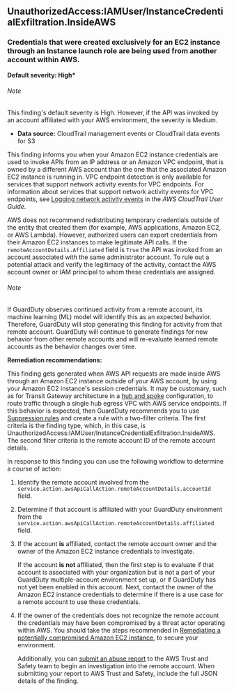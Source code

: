 UnauthorizedAccess:IAMUser/InstanceCredentialExfiltration.InsideAWS
-------------------------------------------------------------------

### Credentials that were created exclusively for an EC2 instance through an Instance launch role are being used from another account within AWS.

**Default severity: High\***

###### Note

This finding's default severity is High. However, if the API was invoked by an account affiliated with your AWS environment, the severity is Medium.

* **Data source:** CloudTrail management events or CloudTrail data events for S3

This finding informs you when your Amazon EC2 instance credentials are used to invoke APIs from an IP address or an Amazon VPC endpoint, that is owned by a different AWS account than the one that the associated Amazon EC2 instance is running in. VPC endpoint detection is only available for services that support network activity events for VPC endpoints. For information about services that support network activity events for VPC endpoints, see [Logging network activity events](https://docs.aws.amazon.com/awscloudtrail/latest/userguide/logging-network-events-with-cloudtrail.html) in the *AWS CloudTrail User Guide*.

AWS does not recommend redistributing temporary credentials outside of the entity that created them (for example, AWS applications, Amazon EC2, or AWS Lambda). However, authorized users can export credentials from their Amazon EC2 instances to make legitimate API calls. If the `remoteAccountDetails.Affiliated` field is `True` the API was invoked from an account associated with the same administrator account. To rule out a potential attack and verify the legitimacy of the activity, contact the AWS account owner or IAM principal to whom these credentials are assigned.

###### Note

If GuardDuty observes continued activity from a remote account, its machine learning (ML) model will identify this as an expected behavior. Therefore, GuardDuty will stop generating this finding for activity from that remote account. GuardDuty will continue to generate findings for new behavior from other remote accounts and will re-evaluate learned remote accounts as the behavior changes over time.

**Remediation recommendations:**

This finding gets generated when AWS API requests are made inside AWS through an Amazon EC2 instance outside of your AWS account, by using your Amazon EC2 instance's session credentials. It may be customary, such as for Transit Gateway architecture in a [hub and spoke](https://docs.aws.amazon.com/whitepapers/latest/building-scalable-secure-multi-vpc-network-infrastructure/transit-vpc-solution.html) configuration, to route traffic through a single hub egress VPC with AWS service endpoints. If this behavior is expected, then GuardDuty recommends you to use [Suppression rules](./findings_suppression-rule.html) and create a rule with a two-filter criteria. The first criteria is the finding type, which, in this case, is UnauthorizedAccess:IAMUser/InstanceCredentialExfiltration.InsideAWS. The second filter criteria is the remote account ID of the remote account details.

In response to this finding you can use the following workflow to determine a course of action:

1. Identify the remote account involved from the `service.action.awsApiCallAction.remoteAccountDetails.accountId` field.
2. Determine if that account is affiliated with your GuardDuty environment from the `service.action.awsApiCallAction.remoteAccountDetails.affiliated` field.
3. If the account **is** affiliated, contact the remote account owner and the owner of the Amazon EC2 instance credentials to investigate.

   If the account **is not** affiliated, then the first step is to evaluate if that account is associated with your organization but is not a part of your GuardDuty multiple-account environment set up, or if GuardDuty has not yet been enabled in this account. Next, contact the owner of the Amazon EC2 instance credentials to determine if there is a use case for a remote account to use these credentials.
4. If the owner of the credentials does not recognize the remote account the credentials may have been compromised by a threat actor operating within AWS. You should take the steps recommended in [Remediating a potentially compromised Amazon EC2 instance](https://docs.aws.amazon.com/guardduty/latest/ug/compromised-ec2.html), to secure your environment.

   Additionally, you can [submit an abuse report](https://support.aws.amazon.com/#/contacts/report-abuse) to the AWS Trust and Safety team to begin an investigation into the remote account. When submitting your report to AWS Trust and Safety, include the full JSON details of the finding.